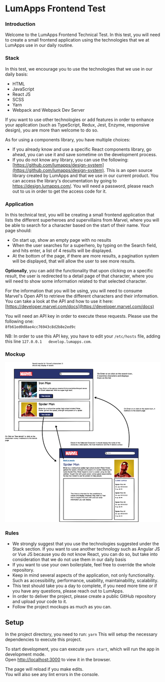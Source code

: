 # LumApps Frontend Test

### Introduction

Welcome to the LumApps Frontend Technical Test. In this test, you will need to create a small frontend application using the technologies that we at LumApps use in our daily routine.

### Stack

In this test, we encourage you to use the technologies that we use in our daily basis:

*   HTML
*   JavaScript
*   React JS
*   SCSS
*   Yarn
*   Webpack and Webpack Dev Server

If you want to use other technologies or add features in order to enhance your application (such as TypeScript, Redux, Jest, Enzyme, responsive design), you are more than welcome to do so.

As for using a components library, you have multiple choices:
- If you already know and use a specific React components library, go ahead, you can use it and save sometime on the development process.
- If you do not know any library, you can use the following: [https://github.com/lumapps/design-system](https://github.com/lumapps/design-system). This is an open source library created by LumApps and that we use in our current product. You can access the library's documentation by going to https://design.lumapps.com/. You will need a password, please reach out to us in order to get the access code for it.

### Application

In this technical test, you will be creating a small frontend application that lists the different superheroes and supervillains from Marvel, where you will be able to search for a character based on the start of their name. Your page should:
- On start up, show an empty page with no results
- When the user searches for a superhero, by typing on the Search field, and hits enter, a list of 4 results will be displayed.
- At the bottom of the page, if there are more results, a pagination system will be displayed, that will allow the user to see more results.

**Optionally**, you can add the functionality that upon clicking on a specific result, the user is redirected to a detail page of that character, where you will need to show some information related to that selected character.

For the information that you will be using, you will need to consume Marvel's Open API to retrieve the different characters and their information. You can take a look at the API and how to use it here:  
[https://developer.marvel.com/docs](https://developer.marvel.com/docs)

You will need an API key in order to execute these requests. Please use the following one:  
`8fb61ed0d8ae4cc76943c8d2b8e2ed9c`

NB: In order to use this API key, you have to edit your `/etc/hosts` file, adding this line `127.0.0.1   develop.lumapps.com`.

### Mockup

![App mockup](src/Frontend%20Test.png)

### Rules

* We strongly suggest that you use the technologies suggested under the Stack section. If you want to use another technology such as Angular JS or Vue JS because you do not know React, you can do so, but take into consideration that we do not use them in our daily basis
* If you want to use your own boilerplate, feel free to override the whole repository.
* Keep in mind several aspects of the application, not only functionality. Such as accessibility, performance, usability, maintainability, scalability.
* This test should take you a day to complete, if you need more time or if you have any questions, please reach out to LumApps.
* In order to deliver the project, please create a public GitHub repository and upload your code to it.
* Follow the project mockups as much as you can.

## Setup

In the project directory, you need to run: `yarn`
This will setup the necessary dependencies to execute this project.

To start development, you can execute `yarn start`, which will run the app in development mode.<br />
Open [http://localhost:3000](http://localhost:3000) to view it in the browser.


The page will reload if you make edits.<br />
You will also see any lint errors in the console.
